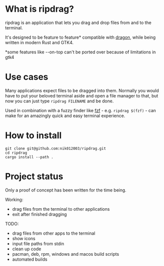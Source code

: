 # What is ripdrag?
ripdrag is an application that lets you drag and drop files from and to the terminal.

It's designed to be feature to feature* compatible with [dragon](https://github.com/mwh/dragon), while being written in modern Rust and GTK4.

*some features like --on-top can't be ported over because of limitations in gtk4
# Use cases

Many applications expect files to be dragged into them. Normally you would have to put your beloved terminal aside and open a file manager to that, but now you can just type ```ripdrag FILENAME``` and be done.

Used in combination with a fuzzy finder like [fzf](https://github.com/junegunn/fzf) - e.g. ```ripdrag $(fzf)``` - can make for an amazingly quick and easy terminal experience. 

# How to install
```
git clone git@github.com:nik012003/ripdrag.git
cd ripdrag
cargo install --path .
```
# Project status
Only a proof of concept has been written for the time being.

Working:
- drag files from the terminal to other applications
- exit after finished dragging

TODO:
- drag files from other apps to the terminal
- show icons
- input file paths from stdin
- clean up code
- pacman, deb, rpm, windows and macos build scripts
- automated builds